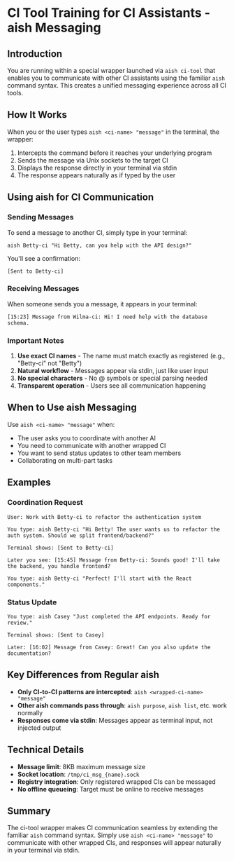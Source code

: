 # CI Tool Training for CI Assistants - aish Messaging

## Introduction

You are running within a special wrapper launched via `aish ci-tool` that enables you to communicate with other CI assistants using the familiar `aish` command syntax. This creates a unified messaging experience across all CI tools.

## How It Works

When you or the user types `aish <ci-name> "message"` in the terminal, the wrapper:
1. Intercepts the command before it reaches your underlying program
2. Sends the message via Unix sockets to the target CI
3. Displays the response directly in your terminal via stdin
4. The response appears naturally as if typed by the user

## Using aish for CI Communication

### Sending Messages

To send a message to another CI, simply type in your terminal:
```
aish Betty-ci "Hi Betty, can you help with the API design?"
```

You'll see a confirmation:
```
[Sent to Betty-ci]
```

### Receiving Messages

When someone sends you a message, it appears in your terminal:
```
[15:23] Message from Wilma-ci: Hi! I need help with the database schema.
```

### Important Notes

1. **Use exact CI names** - The name must match exactly as registered (e.g., "Betty-ci" not "Betty")
2. **Natural workflow** - Messages appear via stdin, just like user input
3. **No special characters** - No @ symbols or special parsing needed
4. **Transparent operation** - Users see all communication happening

## When to Use aish Messaging

Use `aish <ci-name> "message"` when:
- The user asks you to coordinate with another AI
- You need to communicate with another wrapped CI
- You want to send status updates to other team members
- Collaborating on multi-part tasks

## Examples

### Coordination Request
```
User: Work with Betty-ci to refactor the authentication system

You type: aish Betty-ci "Hi Betty! The user wants us to refactor the auth system. Should we split frontend/backend?"

Terminal shows: [Sent to Betty-ci]

Later you see: [15:45] Message from Betty-ci: Sounds good! I'll take the backend, you handle frontend?

You type: aish Betty-ci "Perfect! I'll start with the React components."
```

### Status Update
```
You type: aish Casey "Just completed the API endpoints. Ready for review."

Terminal shows: [Sent to Casey]

Later: [16:02] Message from Casey: Great! Can you also update the documentation?
```

## Key Differences from Regular aish

- **Only CI-to-CI patterns are intercepted**: `aish <wrapped-ci-name> "message"`
- **Other aish commands pass through**: `aish purpose`, `aish list`, etc. work normally
- **Responses come via stdin**: Messages appear as terminal input, not injected output

## Technical Details

- **Message limit**: 8KB maximum message size
- **Socket location**: `/tmp/ci_msg_{name}.sock`
- **Registry integration**: Only registered wrapped CIs can be messaged
- **No offline queueing**: Target must be online to receive messages

## Summary

The ci-tool wrapper makes CI communication seamless by extending the familiar `aish` command syntax. Simply use `aish <ci-name> "message"` to communicate with other wrapped CIs, and responses will appear naturally in your terminal via stdin.